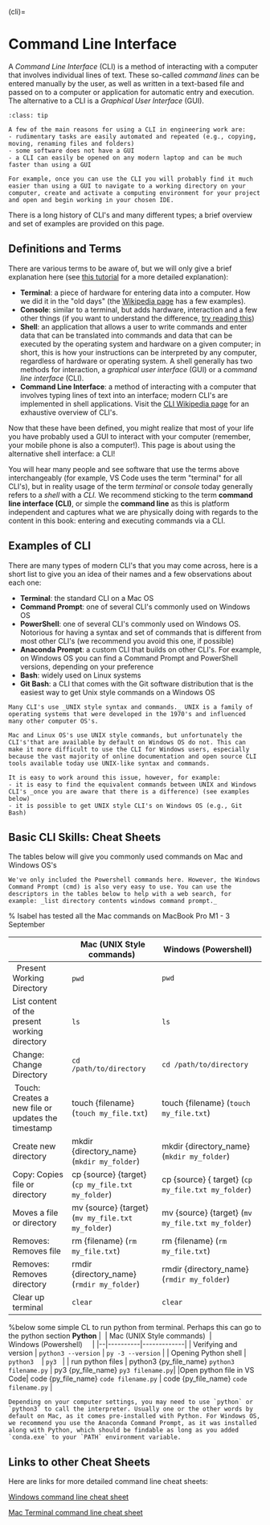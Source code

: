 (cli)=
# Command Line Interface

A _Command Line Interface_ (CLI) is a method of interacting with a computer that involves individual lines of text. These so-called _command lines_ can be entered manually by the user, as well as written in a text-based file and passed on to a computer or application for automatic entry and execution. The alternative to a CLI is a _Graphical User Interface_ (GUI).

```{admonition} Why use a CLI?
:class: tip

A few of the main reasons for using a CLI in engineering work are:
- rudimentary tasks are easily automated and repeated (e.g., copying, moving, renaming files and folders)
- some software does not have a GUI
- a CLI can easily be opened on any modern laptop and can be much faster than using a GUI

For example, once you can use the CLI you will probably find it much easier than using a GUI to navigate to a working directory on your computer, create and activate a computing environment for your project and open and begin working in your chosen IDE.
```

There is a long history of CLI's and many different types; a brief overview and set of examples are provided on this page.

## Definitions and Terms

There are various terms to be aware of, but we will only give a brief explanation here (see [this tutorial](https://www.tutorialspoint.com/difference-between-terminal-console-shell-and-command-line#:~:text=To%20summarize%2C%20a%20terminal%20is,textual%20commands%20into%20the%20shell.) for a more detailed explanation):

- **Terminal**: a piece of hardware for entering data into a computer. How we did it in the "old days" (the [Wikipedia page](https://en.wikipedia.org/wiki/Computer_terminal) has a few examples).
- **Console**: similar to a terminal, but adds hardware, interaction and a few other things (if you want to understand the difference, [try reading this](https://en.wikipedia.org/wiki/Computer_terminal#System_console))
- **Shell**: an application that allows a user to write commands and enter data that can be translated into commands and data that can be executed by the operating system and hardware on a given computer; in short, this is how your instructions can be interpreted by any computer, regardless of hardware or operating system. A shell generally has two methods for interaction, a _graphical user interface_ (GUI) or a _command line interface_ (CLI).
- **Command Line Interface**: a method of interacting with a computer that involves typing lines of text into an interface; modern CLI's are implemented in shell applications. Visit the [CLI Wikipedia page](https://en.wikipedia.org/wiki/Command-line_interface) for an exhaustive overview of CLI's.

Now that these have been defined, you might realize that most of your life you have probably used a GUI to interact with your computer (remember, your mobile phone is also a computer!). This page is about using the alternative shell interface: a CLI!

You will hear many people and see software that use the terms above interchangeably (for example, VS Code uses the term "terminal" for all CLI's), but in reality usage of the term _terminal_ or _console_ today generally refers to a _shell_ with a _CLI._ We recommend sticking to the term **command line interface (CLI)**, or simple the **command line** as this is platform independent and captures what we are physically doing with regards to the content in this book: entering and executing commands via a CLI.

## Examples of CLI

There are many types of modern CLI's that you may come across, here is a short list to give you an idea of their names and a few observations about each one:

- **Terminal**: the standard CLI on a Mac OS
- **Command Prompt**: one of several CLI's commonly used on Windows OS
- **PowerShell**: one of several CLI's commonly used on Windows OS. Notorious for having a syntax and set of commands that is different from most other CLI's (we recommend you avoid this one, if possible)
- **Anaconda Prompt**: a custom CLI that builds on other CLI's. For example, on Windows OS you can find a Command Prompt and PowerShell versions, depending on your preference
- **Bash**: widely used on Linux systems
- **Git Bash**: a CLI that comes with the Git software distribution that is the easiest way to get Unix style commands on a Windows OS



```{tip}
Many CLI's use _UNIX style syntax and commands._ UNIX is a family of operating systems that were developed in the 1970's and influenced many other computer OS's.

Mac and Linux OS's use UNIX style commands, but unfortunately the CLI's'that are available by default on Windows OS do not. This can make it more difficult to use the CLI for Windows users, especially because the vast majority of online documentation and open source CLI tools available today use UNIX-like syntax and commands.

It is easy to work around this issue, however, for example:
- it is easy to find the equivalent commands between UNIX and Windows CLI's _once you are aware that there is a difference) (see examples below)
- it is possible to get UNIX style CLI's on Windows OS (e.g., Git Bash)
```

## Basic CLI Skills: Cheat Sheets

The tables below will give you commonly used commands on Mac and Windows OS's

```{note}
We've only included the Powershell commands here. However, the Windows Command Prompt (cmd) is also very easy to use. You can use the descriptors in the tables below to help with a web search, for example: _list directory contents windows command prompt._
```

% Isabel has tested all the Mac commands on MacBook Pro M1 - 3 September

|  | Mac (UNIX Style commands)  | Windows (Powershell)   |
|--|----------|-------------|
|    Present Working Directory  | `pwd`      | `pwd` |
| List content of the present working directory | `ls`        |  `ls`   |
| Change: Change Directory | `cd /path/to/directory` | `cd /path/to/directory`  |
|   Touch: Creates a new file or updates the timestamp  | touch {filename} (`touch my_file.txt`) | touch {filename} (`touch my_file.txt`)|
| Create new directory  | mkdir {directory_name} (`mkdir my_folder`)  | mkdir {directory_name} (`mkdir my_folder`)   |
| Copy: Copies file or directory | cp {source} {target} (`cp my_file.txt my_folder`)| cp {source}  { target} (`cp my_file.txt my_folder`)|
| Moves a file or directory| mv {source} {target} (`mv my_file.txt my_folder`)| mv {source} {target} (`mv my_file.txt my_folder`)|
| Removes: Removes file |  rm {filename} (`rm my_file.txt`) |  rm {filename} (`rm my_file.txt`)|
| Removes: Removes directory|  rmdir {directory_name} (`rmdir my_folder`) |  rmdir {directory_name}  (`rmdir my_folder`) |
| Clear up terminal | `clear` | `clear` |

%below some simple CL to run python from terminal. Perhaps this can go to the python section
**Python**
|  | Mac (UNIX Style commands)  | Windows (Powershell)     |
|--|----------|-------------|
|  Verifying and version  | `python3 --version` | `py -3 --version` |
| Opening Python shell | `python3`    |  `py3`   |
| run python files | python3 {py_file_name} `python3 filename.py` | py3 {py_file_name} `py3 filename.py`|
|Open python file in VS Code| code {py_file_name} `code filename.py` | code {py_file_name} `code filename.py` |

```{tip}
Depending on your computer settings, you may need to use `python` or `python3` to call the interpreter. Usually one or the other words by default on Mac, as it comes pre-installed with Python. For Windows OS, we recommend you use the Anaconda Command Prompt, as it was installed along with Python, which should be findable as long as you added `conda.exe` to your `PATH` environment variable.
```

<!-- Add the code command for opening Python file in VS Code. Open palette `Cmd +Shift + p`  (`<Shell Command: Install 'code' command in PATH> `) -->

<!-- `exit` leaves the CLI -->

## Links to other Cheat Sheets

Here are links for more detailed command line cheat sheets:

[Windows command line cheat sheet](https://gist.github.com/hofmannsven/8392477) 

[Mac Terminal command line cheat sheet](https://github.com/0nn0/terminal-mac-cheatsheet)
